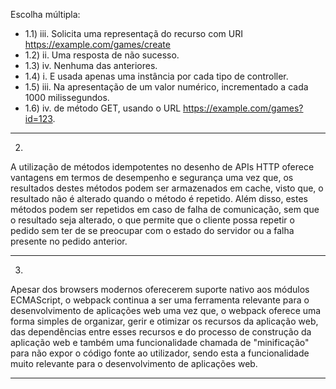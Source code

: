 Escolha múltipla:
- 1.1) iii. Solicita uma representaçã do recurso com URI https://example.com/games/create
- 1.2) ii. Uma resposta de não sucesso.
- 1.3) iv. Nenhuma das anteriores.
- 1.4) i. E usada apenas uma instância por cada tipo de controller.
- 1.5) iii. Na apresentação de um valor numérico, incrementado a cada 1000 milissegundos.
- 1.6) iv. de método GET, usando o URL https://example.com/games?id=123.

---
2)
A utilização de métodos idempotentes no desenho de APIs HTTP oferece vantagens em termos de desempenho e segurança uma
vez que, os resultados destes métodos podem ser armazenados em cache, visto que, o resultado não é alterado quando o
método é repetido. Além disso, estes métodos podem ser repetidos em caso de falha de comunicação, sem que o resultado
seja alterado, o que permite que o cliente possa repetir o pedido sem ter de se preocupar com o estado do servidor ou a
falha presente no pedido anterior.

---
3)
Apesar dos browsers modernos oferecerem suporte nativo aos módulos ECMAScript, o webpack continua a ser uma ferramenta
relevante para o desenvolvimento de aplicações web uma vez que, o webpack oferece uma forma simples de organizar, gerir
e otimizar os recursos da aplicação web, das dependências entre esses recursos e do processo de construção da aplicação
web e também uma funcionalidade chamada de "minificação" para não expor o código fonte ao utilizador, sendo esta a
funcionalidade muito relevante para o desenvolvimento de aplicações web.

---